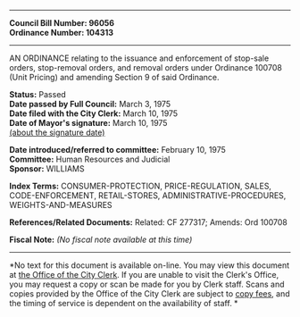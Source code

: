 * * * * *  
  
**Council Bill Number: [](#h0)[](#h2)96056**   
**Ordinance Number: 104313**  
  
* * * * *  
  
AN ORDINANCE relating to the issuance and enforcement of stop-sale orders, stop-removal orders, and removal orders under Ordinance 100708 (Unit Pricing) and amending Section 9 of said Ordinance.  
  
**Status:** Passed   
**Date passed by Full Council:** March 3, 1975   
**Date filed with the City Clerk:** March 10, 1975   
**Date of Mayor's signature:** March 10, 1975   
[(about the signature date)](/~public/approvaldate.htm)   
  
  
**Date introduced/referred to committee:** February 10, 1975   
**Committee:** Human Resources and Judicial   
**Sponsor:** WILLIAMS   
  
**Index Terms:** CONSUMER-PROTECTION, PRICE-REGULATION, SALES, CODE-ENFORCEMENT, RETAIL-STORES, ADMINISTRATIVE-PROCEDURES, WEIGHTS-AND-MEASURES  
  
**References/Related Documents:** Related: CF 277317; Amends: Ord 100708  
  
**Fiscal Note:** *(No fiscal note available at this time)*  
  
* * * * *  
  
*No text for this document is available on-line. You may view this document at [the Office of the City Clerk](http://www.seattle.gov/leg/clerk/contactUs.htm). If you are unable to visit the Clerk's Office, you may request a copy or scan be made for you by Clerk staff. Scans and copies provided by the Office of the City Clerk are subject to [copy fees](http://clerk.seattle.gov/~public/clerkfees.htm), and the timing of service is dependent on the availability of staff. *  
  
  
